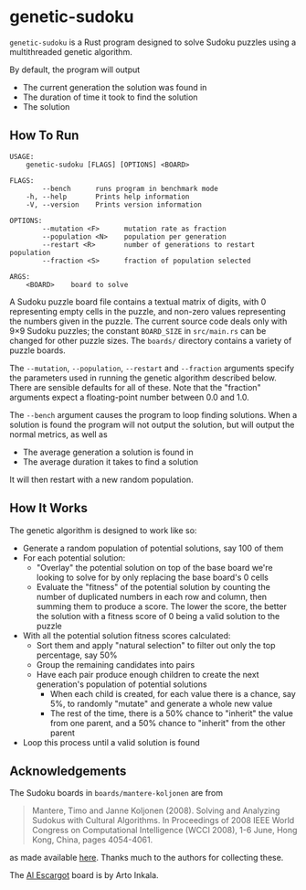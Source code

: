 # genetic-sudoku

`genetic-sudoku` is a Rust program designed to solve Sudoku
puzzles using a multithreaded genetic algorithm.

By default, the program will output
* The current generation the solution was found in
* The duration of time it took to find the solution
* The solution

## How To Run

```
USAGE:
    genetic-sudoku [FLAGS] [OPTIONS] <BOARD>

FLAGS:
        --bench      runs program in benchmark mode
    -h, --help       Prints help information
    -V, --version    Prints version information

OPTIONS:
        --mutation <F>      mutation rate as fraction
        --population <N>    population per generation
        --restart <R>       number of generations to restart population
        --fraction <S>      fraction of population selected

ARGS:
    <BOARD>    board to solve
```

A Sudoku puzzle board file contains a textual matrix of
digits, with 0 representing empty cells in the puzzle, and
non-zero values representing the numbers given in the
puzzle. The current source code deals only with 9×9 Sudoku
puzzles; the constant `BOARD_SIZE` in `src/main.rs` can be
changed for other puzzle sizes. The `boards/` directory
contains a variety of puzzle boards.

The `--mutation`, `--population`, `--restart` and
`--fraction` arguments specify the parameters used in
running the genetic algorithm described below. There are
sensible defaults for all of these. Note that the "fraction"
arguments expect a floating-point number between 0.0 and 1.0.

The `--bench` argument causes the program to loop finding
solutions.  When a solution is found the program will not
output the solution, but will output the normal metrics, as
well as

* The average generation a solution is found in
* The average duration it takes to find a solution

It will then restart with a new random population.

## How It Works

The genetic algorithm is designed to work like so:

* Generate a random population of potential solutions, say 100 of them
* For each potential solution:
  * "Overlay" the potential solution on top of the base board we're
looking to solve for by only replacing the base board's 0 cells
  * Evaluate the "fitness" of the potential solution by
    counting the number of duplicated numbers in each row
    and column, then summing them to produce a score. The
    lower the score, the better the solution with a fitness
    score of 0 being a valid solution to the puzzle
* With all the potential solution fitness scores calculated:
  * Sort them and apply "natural selection" to filter out
    only the top percentage, say 50%
  * Group the remaining candidates into pairs
  * Have each pair produce enough children to create the next generation's
    population of potential solutions
    * When each child is created, for each value there is a
      chance, say 5%, to randomly "mutate" and generate a
      whole new value
    * The rest of the time, there is a 50% chance to "inherit" the value
      from one parent, and a 50% chance to "inherit" from the other parent
* Loop this process until a valid solution is found

## Acknowledgements

The Sudoku boards in `boards/mantere-koljonen` are
from

> Mantere, Timo and Janne Koljonen (2008). Solving and
> Analyzing Sudokus with Cultural Algorithms. In Proceedings
> of 2008 IEEE World Congress on Computational Intelligence
> (WCCI 2008), 1-6 June, Hong Kong, China, pages 4054-4061.

as made available
[here](http://lipas.uwasa.fi/~timan/sudoku/).
Thanks much to the authors for collecting these.

The [Al Escargot](https://www.sudokuwiki.org/Escargot) board
is by Arto Inkala.

